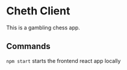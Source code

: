 # Cheth Client
This is a gambling chess app.

## Commands

```npm start``` starts the frontend react app locally
